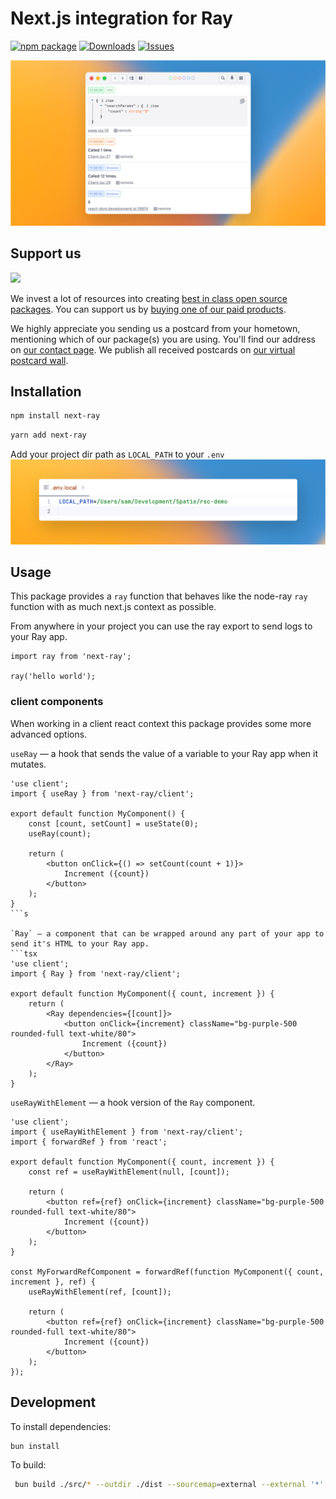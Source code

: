 # Next.js integration for Ray

[![npm package][npm-img]][npm-url]
[![Downloads][downloads-img]][downloads-url]
[![Issues][issues-img]][issues-url]

![og.png](img%2Fog.png)

## Support us

[<img src="https://github-ads.s3.eu-central-1.amazonaws.com/spatiebe.jpg?t=1" width="419px" />](https://spatie.be/github-ad-click/spatie.be)

We invest a lot of resources into creating [best in class open source packages](https://spatie.be/open-source). You can support us by [buying one of our paid products](https://spatie.be/open-source/support-us).

We highly appreciate you sending us a postcard from your hometown, mentioning which of our package(s) you are using. You'll find our address on [our contact page](https://spatie.be/about-us). We publish all received postcards on [our virtual postcard wall](https://spatie.be/open-source/postcards).


## Installation
```bash
npm install next-ray
```

```bash
yarn add next-ray
```

Add your project dir path as `LOCAL_PATH` to your `.env`
![local_path.png](img%2Flocal_path.png)

## Usage
This package provides a `ray` function that behaves like the node-ray `ray` function with as much next.js context as possible.


From anywhere in your project you can use the ray export to send logs to your Ray app.
```tsx
import ray from 'next-ray';

ray('hello world');
```

### client components
When working in a client react context this package provides some more advanced options.

`useRay` — a hook that sends the value of a variable to your Ray app when it mutates.
```tsx
'use client';
import { useRay } from 'next-ray/client';

export default function MyComponent() {
    const [count, setCount] = useState(0);
    useRay(count);

    return (
        <button onClick={() => setCount(count + 1)}>
            Increment ({count})
        </button>
    );
}
```s

`Ray` — a component that can be wrapped around any part of your app to send it's HTML to your Ray app.
```tsx
'use client';
import { Ray } from 'next-ray/client';

export default function MyComponent({ count, increment }) {
    return (
        <Ray dependencies={[count]}>
            <button onClick={increment} className="bg-purple-500 rounded-full text-white/80">
                Increment ({count})
            </button>
        </Ray>
    );
}
```

`useRayWithElement` — a hook version of the `Ray` component.

```tsx
'use client';
import { useRayWithElement } from 'next-ray/client';
import { forwardRef } from 'react';

export default function MyComponent({ count, increment }) {
	const ref = useRayWithElement(null, [count]);

	return (
		<button ref={ref} onClick={increment} className="bg-purple-500 rounded-full text-white/80">
			Increment ({count})
		</button>
	);
}

const MyForwardRefComponent = forwardRef(function MyComponent({ count, increment }, ref) {
	useRayWithElement(ref, [count]);

	return (
		<button ref={ref} onClick={increment} className="bg-purple-500 rounded-full text-white/80">
			Increment ({count})
		</button>
	);
});
```

## Development
To install dependencies:

```bash
bun install
```

To build:

```bash
 bun build ./src/* --outdir ./dist --sourcemap=external --external '*'
```

[downloads-img]:https://img.shields.io/npm/dt/next-ray
[downloads-url]:https://www.npmtrends.com/next-ray
[npm-img]:https://img.shields.io/npm/v/next-ray
[npm-url]:https://www.npmjs.com/package/next-ray
[issues-img]:https://img.shields.io/github/issues/spatie/next-ray
[issues-url]:https://github.com/spatie/next-ray/issues
